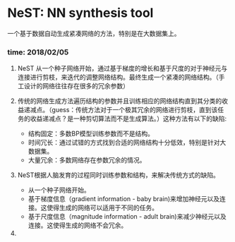 # NeST: NN synthesis tool
一个基于数据自动生成紧凑网络的方法，特别是在大数据集上。
### time: 2018/02/05

1. NeST 从一个种子网络开始，通过基于梯度的增长和基于尺度的对于神经元与连接进行剪枝，来迭代的调整网络结构。最终生成一个紧凑的网络结构。（手工设计的网络往往存在很多的冗余参数）
2. 传统的网络生成方法遍历结构的参数并且训练相应的网络结构直到其分类的收益递减点。（guess：传统方法对于一个极其冗余的网络进行剪枝，直到该任务的收益递减点？是一种剪切算法而不是生成算法。）这种方法有以下的缺陷:

    * 结构固定：多数BP模型训练参数而不是结构。
    * 时间冗长：通过试错的方式找到合适的网络结构十分低效，特别是针对大数据集。
    * 大量冗余：多数网络存在参数冗余的情况。
3. NeST根据人脑发育的过程同时训练参数和结构，来解决传统方式的缺陷。

    * 从一个种子网络开始。
    * 基于梯度信息（gradient information - baby brain)来增加神经元以及连接。这使得生成的网络可以适用于不同的任务。
    * 基于尺度信息（magnitude information - adult brain)来减少神经元以及连接。这使得生成的网络不会冗余。
4. 